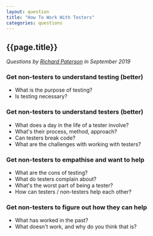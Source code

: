 ```yaml
---
layout: question
title: "How To Work With Testers"
categories: questions
---
```


## {{page.title}}

_Questions by <a href="https://twitter.com/rocketbootkid">Richard Paterson</a> in September 2019_

### Get non-testers to understand testing (better)

* What is the purpose of testing?
* Is testing necessary?

### Get non-testers to understand testers (better)

* What does a day in the life of a tester involve?
* What's their process, method, approach?
* Can testers break code?
* What are the challenges with working with testers?

### Get non-testers to empathise and want to help

* What are the cons of testing?
* What do testers complain about?
* What's the worst part of being a tester?
* How can testers / non-testers help each other?

### Get non-testers to figure out how they can help

* What has worked in the past?
* What doesn't work, and why do you think that is?
